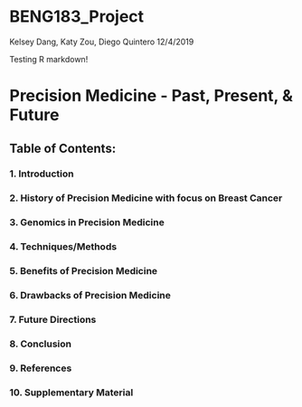 BENG183\_Project
================
Kelsey Dang, Katy Zou, Diego Quintero
12/4/2019

Testing R markdown\!

# Precision Medicine - Past, Present, & Future

## Table of Contents:
### 1. Introduction
### 2. History of Precision Medicine with focus on Breast Cancer
### 3. Genomics in Precision Medicine
### 4. Techniques/Methods
### 5. Benefits of Precision Medicine
### 6. Drawbacks of Precision Medicine
### 7. Future Directions
### 8. Conclusion
### 9. References
### 10. Supplementary Material
